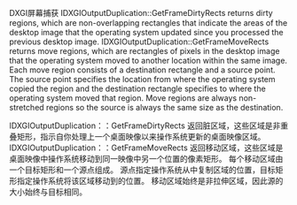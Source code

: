 DXGI屏幕捕获
IDXGIOutputDuplication::GetFrameDirtyRects returns dirty regions, which are non-overlapping rectangles that indicate the areas of the desktop image that the operating system updated since you processed the previous desktop image.
IDXGIOutputDuplication::GetFrameMoveRects returns move regions, which are rectangles of pixels in the desktop image that the operating system moved to another location within the same image. Each move region consists of a destination rectangle and a source point. The source point specifies the location from where the operating system copied the region and the destination rectangle specifies to where the operating system moved that region. Move regions are always non-stretched regions so the source is always the same size as the destination.

IDXGIOutputDuplication：：GetFrameDirtyRects 返回脏区域，这些区域是非重叠矩形，指示自你处理上一个桌面映像以来操作系统更新的桌面映像区域。
IDXGIOutputDuplication：：GetFrameMoveRects 返回移动区域，这些区域是桌面映像中操作系统移动到同一映像中另一个位置的像素矩形。 每个移动区域由一个目标矩形和一个源点组成。 源点指定操作系统从中复制区域的位置，目标矩形指定操作系统将该区域移动到的位置。 移动区域始终是非拉伸区域，因此源的大小始终与目标相同。